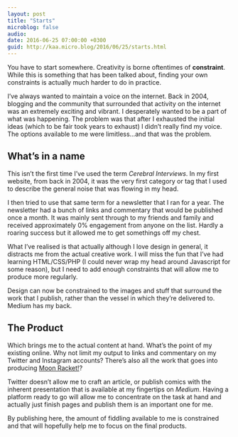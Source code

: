 ```yaml
---
layout: post
title: "Starts"
microblog: false
audio: 
date: 2016-06-25 07:00:00 +0300
guid: http://kaa.micro.blog/2016/06/25/starts.html
---
```

<p>You have to start somewhere. Creativity is borne oftentimes of <strong>constraint</strong>. While this is something that has been talked about, finding your own constraints is actually much harder to do in practice.</p>

<p>I’ve always wanted to maintain a voice on the internet. Back in 2004, blogging and the community that surrounded that activity on the internet was an extremely exciting and vibrant. I desperately wanted to be a part of what was happening. The problem was that after I exhausted the initial ideas (which to be fair took years to exhaust) I didn’t really find my voice. The options available to me were limitless…and that was the problem.</p>

<h2>What’s in a name</h2>

<p>This isn’t the first time I’ve used the term <em>Cerebral Interviews</em>. In my first website, from back in 2004, it was the very first category or tag that I used to describe the general noise that was flowing in my head.</p>

<p>I then tried to use that same term for a newsletter that I ran for a year. The newsletter had a bunch of links and commentary that would be published once a month. It was mainly sent through to my friends and family and received approximately 0% engagement from anyone on the list. Hardly a roaring success but it allowed me to get somethings off my chest.</p>

<p>What I’ve realised is that actually although I love design in general, it distracts me from the actual creative work. I will miss the fun that I’ve had learning HTML/CSS/PHP (I could never wrap my head around Javascript for some reason), but I need to add enough constraints that will allow me to produce more regularly.</p>

<p>Design can now be constrained to the images and stuff that surround the work that I publish, rather than the vessel in which they’re delivered to. Medium has my back.</p>

<h2>The Product</h2>

<p>Which brings me to the actual content at hand. What’s the point of my existing online. Why not limit my output to links and commentary on my Twitter and Instagram accounts? There’s also all the work that goes into producing <a href="http://www.moonracket.com">Moon Racket!</a>?</p>

<p>Twitter doesn’t allow me to craft an article, or publish comics with the inherent presentation that is available at my fingertips on <em>Medium</em>. Having a platform ready to go will allow me to concentrate on the task at hand and actually just finish pages and publish them is an important one for me.</p>

<p>By publishing here, the amount of fiddling available to me is constrained and that will hopefully help me to focus on the final products.</p>

